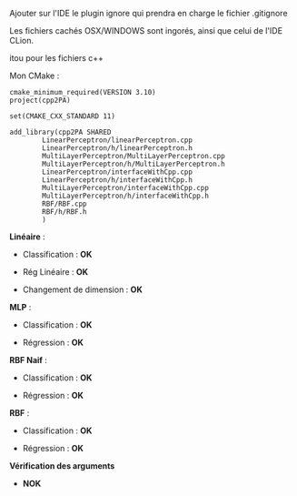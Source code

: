 Ajouter sur l'IDE le plugin ignore qui prendra en charge le fichier .gitignore

Les fichiers cachés OSX/WINDOWS sont ingorés, ainsi que celui de l'IDE CLion.

itou pour les fichiers c++

Mon CMake :

```
cmake_minimum_required(VERSION 3.10)
project(cpp2PA)

set(CMAKE_CXX_STANDARD 11)

add_library(cpp2PA SHARED
        LinearPerceptron/linearPerceptron.cpp
        LinearPerceptron/h/linearPerceptron.h
        MultiLayerPerceptron/MultiLayerPerceptron.cpp
        MultiLayerPerceptron/h/MultiLayerPerceptron.h
        LinearPerceptron/interfaceWithCpp.cpp
        LinearPerceptron/h/interfaceWithCpp.h
        MultiLayerPerceptron/interfaceWithCpp.cpp
        MultiLayerPerceptron/h/interfaceWithCpp.h
        RBF/RBF.cpp
        RBF/h/RBF.h
        )
```

**Linéaire** :

* Classification : **OK**

* Rég Linéaire : **OK**

* Changement de dimension : **OK**


**MLP** :

* Classification : **OK**

* Régression : **OK**

**RBF Naif** :

* Classification : **OK**

* Régression : **OK**

**RBF** : 

* Classification : **OK**

* Régression : **OK**

**Vérification des arguments**

* **NOK**







